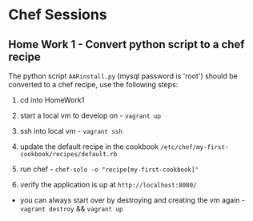 # Chef Sessions

## Home Work 1 - Convert python script to a chef recipe
The python script `AARinstall.py` (mysql password is 'root') should be converted to a chef recipe, use the following steps:

1. cd into HomeWork1

2. start a local vm to develop on - `vagrant up`

3. ssh into local vm - `vagrant ssh`

4. update the default recipe in the cookbook `/etc/chef/my-first-cookbook/recipes/default.rb`

5. run chef - `chef-solo -o "recipe[my-first-cookbook]"`

6. verify the application is up at `http://localhost:8080/`

* you can always start over by destroying and creating the vm again - `vagrant destroy` && `vagrant up`


